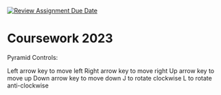[![Review Assignment Due Date](https://classroom.github.com/assets/deadline-readme-button-24ddc0f5d75046c5622901739e7c5dd533143b0c8e959d652212380cedb1ea36.svg)](https://classroom.github.com/a/5fptn435)
# Coursework 2023

Pyramid Controls:

Left arrow key to move left
Right arrow key to move right
Up arrow key to move up
Down arrow key to move down
J to rotate clockwise
L to rotate anti-clockwise
